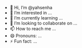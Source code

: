 - 👋 Hi, I’m @yahsenha
- 👀 I’m interested in ...
- 🌱 I’m currently learning ...
- 💞️ I’m looking to collaborate on ...
- 📫 How to reach me ...
- 😄 Pronouns: ...
- ⚡ Fun fact: ...

<!---
yahsenha/yahsenha is a ✨ special ✨ repository because its `README.md` (this file) appears on your GitHub profile.
You can click the Preview link to take a look at your changes.
--->
